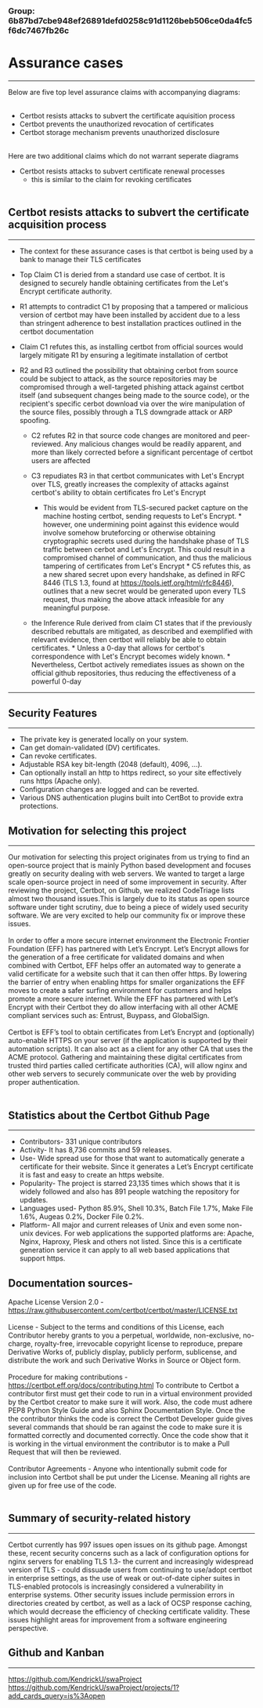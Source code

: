 ### Group: 6b87bd7cbe948ef26891defd0258c91d1126beb506ce0da4fc5f6dc7467fb26c
# Assurance cases
-----
Below are five top level assurance claims with accompanying diagrams:
<br><br>
* Certbot resists attacks to subvert the certificate aquisition process
* Certbot prevents the unauthorized revocation of certificates
* Certbot storage mechanism prevents unauthorized disclosure
<br>
Here are two additional claims which do not warrant seperate diagrams

* Certbot resists attacks to subvert certificate renewal processes
	* this is similar to the claim for revoking certificates
<br><br>
## Certbot resists attacks to subvert the certificate acquisition process 
-----	
* The context for these assurance cases is that certbot is being used by a bank to manage their TLS certificates

* Top Claim C1 is deried from a standard use case of certbot. It is designed to securely handle obtaining certificates from the Let's Encrypt certificate authority. 
* R1 attempts to contradict C1 by proposing that a tampered or malicious version of certbot may have been
installed by accident due to a less than stringent adherence to best installation practices outlined in the certbot documentation
* Claim C1 refutes this, as installing certbot from official sources would largely mitigate R1 by ensuring a legitimate installation of certbot
* R2 and R3 outlined the possibility that obtaining cerbot from source could be subject to attack, as
the source repositories may be compromised through a well-targeted phishing attack against certbot itself (and subsequent changes being made to the source code), or the recipient's specific cerbot download via over the wire manipulation of the source files, possibly through a TLS downgrade attack or ARP spoofing.
	* C2 refutes R2 in that source code changes are monitored and peer-reviewed. Any malicious changes would be readily apparent, and more than likely corrected before a significant percentage of certbot users are affected
	* C3 repudiates R3 in that certbot communicates with Let's Encrypt over TLS, greatly increases the complexity of attacks against certbot's ability to obtain certificates fro Let's Encrypt
		* This would be evident from TLS-secured packet capture on the machine hosting certbot, sending requests to  Let's Encrypt.
				* however, one undermining point against this evidence would involve somehow bruteforcing or otherwise obtaining cryptographic secrets used during the handshake phase of TLS traffic between cerbot and Let's Encrypt. This could result in a compromised channel of communication, and thus the malicious tampering of certificates from Let's Encrypt
					* C5 refutes this, as a new shared secret upon every handshake, as defined in RFC 8446 (TLS 1.3, found at https://tools.ietf.org/html/rfc8446), outlines that a new secret would be generated upon every TLS request, thus making the above attack infeasible for any meaningful purpose. 

	* the Inference Rule derived from claim C1 states that if the previously described rebuttals are mitigated, as described and exemplified with relevant evidence, then certbot will reliably be able to obtain certificates.
			* Unless a 0-day that allows for certbot's correspondence with Let's Encrypt becomes widely known.
				* Nevertheless, Certbot actively remediates issues as shown on the official github repositories, thus reducing the effectiveness of a powerful 0-day


-----------------------------------------------

## Security Features 
-----
* The private key is generated locally on your system.<br>
* Can get domain-validated (DV) certificates.<br>
* Can revoke certificates.<br>
* Adjustable RSA key bit-length (2048 (default), 4096, ...).<br>
* Can optionally install an http to https redirect, so your site effectively runs https (Apache only).<br>
* Configuration changes are logged and can be reverted.<br>
* Various DNS authentication plugins built into CertBot to provide extra protections.<br>

## Motivation for selecting this project
-----
Our motivation for selecting this project originates from us trying to find an open-source project that is mainly Python based development and focuses greatly on security dealing with web servers. We wanted to target a large scale open-source project in need of some improvement in security. After reviewing the project, Certbot, on Github, we realized CodeTriage lists almost two thousand issues.This is largely due to its status as open source software under tight scrutiny, due to being a piece of widely used security software. We are very excited to help our community fix or improve these issues. <br><br>
In order to offer a more secure internet environment the Electronic Frontier Foundation (EFF) has partnered with Let’s Encrypt.  Let’s Encrypt allows for the generation of a free certificate for validated domains and when combined with Certbot, EFF helps offer an automated way to generate a valid certificate for a website such that it can then offer https.  By lowering the barrier of entry when enabling https for smaller organizations the EFF moves to create a safer surfing environment for customers and helps promote a more secure internet.  While the EFF has partnered with Let’s Encrypt with their Certbot they do allow interfacing with all other ACME compliant services such as: Entrust, Buypass, and GlobalSign.<br><br>
Certbot is EFF’s tool to obtain certificates from Let’s Encrypt and (optionally) auto-enable HTTPS on your server (if the application is supported by their automation scripts). It can also act as a client for any other CA that uses the ACME protocol. Gathering and maintaining these digital certificates from trusted third parties called certificate authorities (CA), will allow nginx and other web servers to securely communicate over the web by providing proper authentication.<br><br>

## Statistics about the Certbot Github Page
-----
* Contributors- 331 unique contributors<br>
* Activity- It has 8,736 commits and 59 releases.<br>
* Use- Wide spread use for those that want to automatically generate a certificate for their website.  Since it generates a Let’s Encrypt certificate it is fast and easy to create an https website.<br>
* Popularity- The project is starred 23,135 times which shows that it is widely followed and also has 891 people watching the repository for updates.<br>
* Languages used- Python 85.9%, Shell 10.3%, Batch File 1.7%, Make File 1.6%, Augeas 0.2%, Docker File 0.2%.<br>
* Platform- All major and current releases of Unix and even some non-unix devices.  For web applications the supported platforms are: Apache, Nginx, Haproxy, Plesk and others not listed.  Since this is a certificate generation service it can apply to all web based applications that support https.<br>

## Documentation sources-
Apache License Version 2.0 - https://raw.githubusercontent.com/certbot/certbot/master/LICENSE.txt<br><br>
License -  Subject to the terms and conditions of this License, each Contributor hereby grants to you a perpetual, worldwide, non-exclusive, no-charge, royalty-free, irrevocable copyright license to reproduce, prepare Derivative Works of, publicly display, publicly perform, sublicense, and distribute the work and such Derivative Works in Source or Object form. <br><br>
Procedure for making contributions - https://certbot.eff.org/docs/contributing.html To contribute to Certbot a contributor first must get their code to run in a virtual environment provided by the Certbot creator to make sure it will work. Also, the code must adhere PEP8 Python Style Guide and also Sphinx Documentation Style. Once the the contributor thinks the code is correct the Certbot Developer guide gives several commands that should be ran against the code to make sure it is formatted correctly and documented correctly. Once the code show that it is working in the virtual environment the contributor is to make a Pull Request that will then be reviewed.<br><br>
Contributor Agreements - Anyone who intentionally submit code for inclusion into Certbot shall be put under the License. Meaning all rights are given up for free use of the code.<br><br>


## Summary of security-related history
-----
Certbot currently has 997 issues open issues on its github page. Amongst these, recent security concerns such as a lack of configuration options for nginx servers for enabling TLS 1.3- the current and increasingly widespread version of TLS - could dissuade users from continuing to use/adopt certbot in enterprise settings, as the use of weak or out-of-date cipher suites in TLS-enabled protocols is increasingly considered a vulnerability in enterprise systems. Other security issues include permission errors in directories created by certbot, as well as a lack of OCSP response caching, which would decrease the efficiency of checking certificate validity. These issues highlight areas for improvement from a software engineering perspective. 

## Github and Kanban
-----
https://github.com/KendrickU/swaProject<br>
https://github.com/KendrickU/swaProject/projects/1?add_cards_query=is%3Aopen<br>


